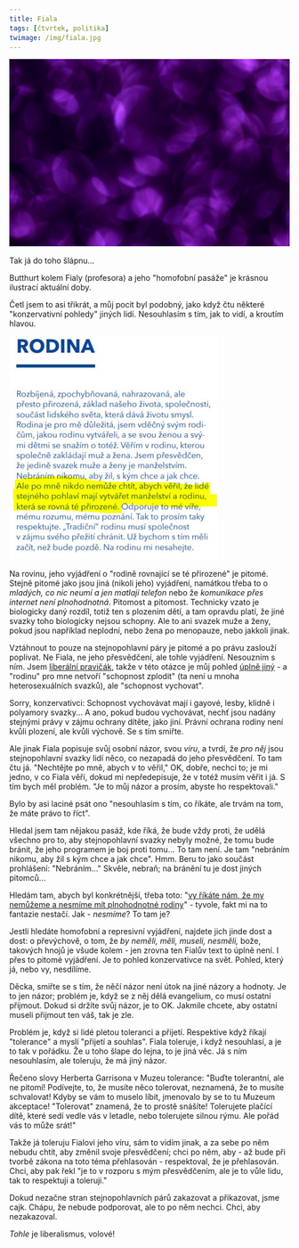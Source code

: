 ```yaml
---
title: Fiala
tags: [čtvrtek, politika]
twimage: /img/fiala.jpg
---
```


![cover](/img/fiala.jpg)

Tak já do toho šlápnu...

Butthurt kolem Fialy (profesora) a jeho "homofobní pasáže" je krásnou ilustrací aktuální doby.

Četl jsem to asi třikrát, a můj pocit byl podobný, jako když čtu některé "konzervativní pohledy" jiných lidí. Nesouhlasím s tím, jak to vidí, a kroutím hlavou.

![cover](/img/fialarodina.jpg)

Na rovinu, jeho vyjádření o "rodině rovnající se té přirozené" je pitomé. Stejně pitomé jako jsou jiná (nikoli jeho) vyjádření, namátkou třeba to o _mladých, co nic neumí a jen matlají telefon_ nebo že _komunikace přes internet není plnohodnotná_. Pitomost a pitomost. Technicky vzato je biologicky daný rozdíl, totiž ten s plozením dětí, a tam opravdu platí, že jiné svazky toho biologicky nejsou schopny. Ale to ani svazek muže a ženy, pokud jsou například neplodní, nebo žena po menopauze, nebo jakkoli jinak. 

Vztáhnout to pouze na stejnopohlavní páry je pitomé a po právu zaslouží poplivat. Ne Fiala, ne jeho přesvědčení, ale tohle vyjádření. Nesouzním s ním. Jsem [liberální pravičák](https://den1.cz/2021/01/03/liberal.html), takže v této otázce je můj pohled [úplně jiný](https://den1.cz/2021/01/20/manzelstvi.html) - a "rodinu" pro mne netvoří "schopnost zplodit" (ta není u mnoha heterosexuálních svazků), ale "schopnost vychovat". 

Sorry, konzervativci: Schopnost vychovávat mají i gayové, lesby, klidně i polyamory svazky... A ano, pokud budou vychovávat, nechť jsou nadány stejnými právy v zájmu ochrany dítěte, jako jiní. Právní ochrana rodiny není kvůli plození, ale kvůli výchově. Se s tím smiřte.

Ale jinak Fiala popisuje svůj osobní názor, svou _víru_, a tvrdí, že _pro něj_ jsou stejnopohlavní svazky lidí něco, co nezapadá do jeho přesvědčení. To tam čtu já. "Nechtějte po mně, abych v to věřil," OK, dobře, nechci to; je mi jedno, v co Fiala věří, dokud mi nepředepisuje, že v totéž musím věřit i já. S tím bych měl problém. "Je to můj názor a prosím, abyste ho respektovali."

Bylo by asi laciné psát ono "nesouhlasím s tím, co říkáte, ale trvám na tom, že máte právo to říct".

Hledal jsem tam nějakou pasáž, kde říká, že bude vždy proti, že udělá všechno pro to, aby stejnopohlavní svazky nebyly možné, že tomu bude bránit, že jeho programem je boj proti tomu... To tam není. Je tam "nebráním nikomu, aby žil s kým chce a jak chce". Hmm. Beru to jako součást prohlášení: "Nebráním..." Skvěle, nebraň; na bránění tu je dost jiných pitomců...

Hledám tam, abych byl konkrétnější, třeba toto: "[vy říkáte nám, že my nemůžeme a nesmíme mít plnohodnotné rodiny](https://twitter.com/Adela_Horak/status/1435160435481792514)" - tyvole, fakt mi na to fantazie nestačí. Jak - _nesmíme_? To tam je?

Jestli hledáte homofobní a represivní vyjádření, najdete jich jinde dost a dost: o převýchově, o tom, že _by neměli, měli, museli, nesměli,_ bože, takových hnojů je všude kolem - jen zrovna ten Fialův text to úplně není. I přes to pitomé vyjádření. Je to pohled konzervativce na svět. Pohled, který já, nebo vy, nesdílíme.

Děcka, smiřte se s tím, že něčí názor není útok na jiné názory a hodnoty. Je to jen názor; problém je, když se z něj dělá evangelium, co musí ostatní přijmout. Dokud si držíte svůj názor, je to OK. Jakmile chcete, aby ostatní museli přijmout ten váš, tak je zle. 

Problém je, když si lidé pletou toleranci a přijetí. Respektive když říkají "tolerance" a myslí "přijetí a souhlas". Fiala toleruje, i když nesouhlasí, a je to tak v pořádku. Že u toho šlape do lejna, to je jiná věc. Já s ním nesouhlasím, ale toleruju, že má jiný názor.

Řečeno slovy Herberta Garrisona v Muzeu tolerance: "Buďte tolerantní, ale ne pitomí! Podívejte, to, že musíte něco tolerovat, neznamená, že to musíte schvalovat! Kdyby se vám to muselo líbit, jmenovalo by se to tu Muzeum akceptace! "Tolerovat" znamená, že to prostě snášíte! Tolerujete plačící dítě, které sedí vedle vás v letadle, nebo tolerujete silnou rýmu. Ale pořád vás to může srát!"

Takže já toleruju Fialovi jeho víru, sám to vidím jinak, a za sebe po něm nebudu chtít, aby změnil svoje přesvědčení; chci po něm, aby - až bude při tvorbě zákona na toto téma přehlasován - respektoval, že je přehlasován. Chci, aby pak řekl "je to v rozporu s mým přesvědčením, ale je to vůle lidu, tak to respektuji a toleruji."

Dokud nezačne stran stejnopohlavních párů zakazovat a přikazovat, jsme cajk. Chápu, že nebude podporovat, ale to po něm nechci. Chci, aby nezakazoval.

_Tohle_ je liberalismus, volové!